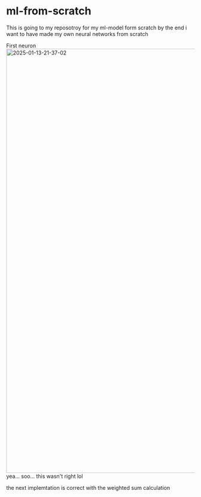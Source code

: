# ml-from-scratch
This is going to my reposotroy for my ml-model form scratch by the end i want to have made my own neural networks from scratch


First neuron <img width="1132" alt="2025-01-13-21-37-02" src="https://github.com/user-attachments/assets/212c0e5f-0900-41af-99de-aaffd3139885" />
yea... soo... this wasn't right lol 

the next implemtation is correct with the weighted sum calculation

